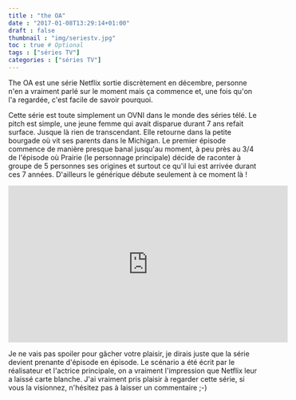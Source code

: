 ```yaml
---
title : "the OA"
date : "2017-01-08T13:29:14+01:00"
draft : false
thumbnail : "img/seriestv.jpg"
toc : true # Optional
tags : ["séries TV"]
categories : ["séries TV"]
---
```


The OA est une série Netflix sortie discrètement en décembre, personne n'en a vraiment parlé sur le moment mais ça commence et, une fois qu'on l'a regardée, c'est facile de savoir pourquoi.

Cette série est toute simplement un OVNI dans le monde des séries télé. Le pitch est simple, une jeune femme qui avait disparue durant 7 ans refait surface. Jusque là rien de transcendant. Elle retourne dans la petite bourgade où vit ses parents dans le Michigan. Le premier épisode commence de manière presque banal jusqu'au moment, à peu près au 3/4 de l'épisode où Prairie (le personnage principale) décide de raconter à groupe de 5 personnes ses origines et surtout ce qu'il lui est arrivée durant ces 7 années. D'ailleurs le générique débute seulement à ce moment là !

<iframe width="560" height="315" src="https://www.youtube.com/embed/DvHJtez2IlY" frameborder="0" allowfullscreen></iframe>

Je ne vais pas spoiler pour gâcher votre plaisir, je dirais juste que la série devient prenante d'épisode en épisode. Le scénario a été écrit par le réalisateur et l'actrice principale, on a vraiment l'impression que Netflix leur a laissé carte blanche. J'ai vraiment pris plaisir à regarder cette série, si vous la visionnez, n'hésitez pas à laisser un commentaire ;-)
